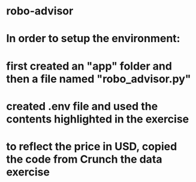 # robo-advisor

# In order to setup the environment:
# first created an "app" folder and then a file named "robo_advisor.py"
# created .env file and used the contents highlighted in the exercise

# to reflect the price in USD, copied the code from Crunch the data exercise


